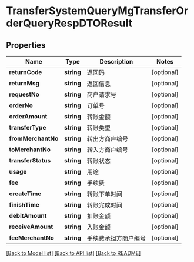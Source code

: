 # TransferSystemQueryMgTransferOrderQueryRespDTOResult

## Properties
Name | Type | Description | Notes
------------ | ------------- | ------------- | -------------
**returnCode** | **string** | 返回码 | [optional] 
**returnMsg** | **string** | 返回信息 | [optional] 
**requestNo** | **string** | 商户请求号 | [optional] 
**orderNo** | **string** | 订单号 | [optional] 
**orderAmount** | **string** | 转账金额 | [optional] 
**transferType** | **string** | 转账类型 | [optional] 
**fromMerchantNo** | **string** | 转出方商户编号 | [optional] 
**toMerchantNo** | **string** | 转入方商户编号 | [optional] 
**transferStatus** | **string** | 转账状态 | [optional] 
**usage** | **string** | 用途 | [optional] 
**fee** | **string** | 手续费 | [optional] 
**createTime** | **string** | 转账下单时间 | [optional] 
**finishTime** | **string** | 转账完成时间 | [optional] 
**debitAmount** | **string** | 扣账金额 | [optional] 
**receiveAmount** | **string** | 入账金额 | [optional] 
**feeMerchantNo** | **string** | 手续费承担方商户编号 | [optional] 

[[Back to Model list]](../README.md#documentation-for-models) [[Back to API list]](../README.md#documentation-for-api-endpoints) [[Back to README]](../README.md)


